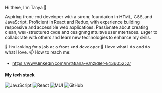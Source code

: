

<!--
### Hi there 👋
**TatianaWansiedler/TatianaWansiedler** is a ✨ _special_ ✨ repository because its `README.md` (this file) appears on your GitHub profile.

Here are some ideas to get you started:

- 🔭 I’m currently working on ...
- 🌱 I’m currently learning ...
- 👯 I’m looking to collaborate on ...
- 🤔 I’m looking for help with ...
-  Ask me about ...

- 😄 Pronouns: ...
- ⚡ Fun fact: ...
-->

Hi there, I'm Tanya 👋

  Aspiring front-end developer with a strong foundation in HTML, CSS, and JavaScript. Proficient in React and Redux, with experience building responsive and accessible web applications. Passionate about creating clean, well-structured code and designing intuitive user interfaces. Eager to collaborate with others and learn new technologies to enhance my skills. 
  
🌱 I’m looking for a job as a front-end developer
💬 I love what I do and do what I love.
📫 How to reach me: 
- https://www.linkedin.com/in/tatiana-vanzidler-843605252/


#### My tech stack

![JavaScript](https://img.shields.io/badge/javascript%20-%23323330.svg?&style=for-the-badge&logo=javascript&logoColor=%23F7DF1E)
![React](https://img.shields.io/badge/react%20-%23282c34.svg?&style=for-the-badge&logo=react&logoColor=%2361dafb)
![MUI](https://img.shields.io/badge/mui%20-%23007FFF.svg?&style=for-the-badge&logo=mui&logoColor=white)
![GitHub](https://img.shields.io/badge/github%20-%23121011.svg?&style=for-the-badge&logo=github&logoColor=white)
